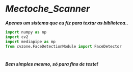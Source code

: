 # _Mectoche_Scanner_
***Apenas um sistema que eu fiz para textar as biblioteca..***
``` python
import numpy as np
import cv2
import mediapipe as mp
from cvzone.FaceDetectionModule import FaceDetector
```
#
***Bem simples mesmo, só para fins de teste!***
